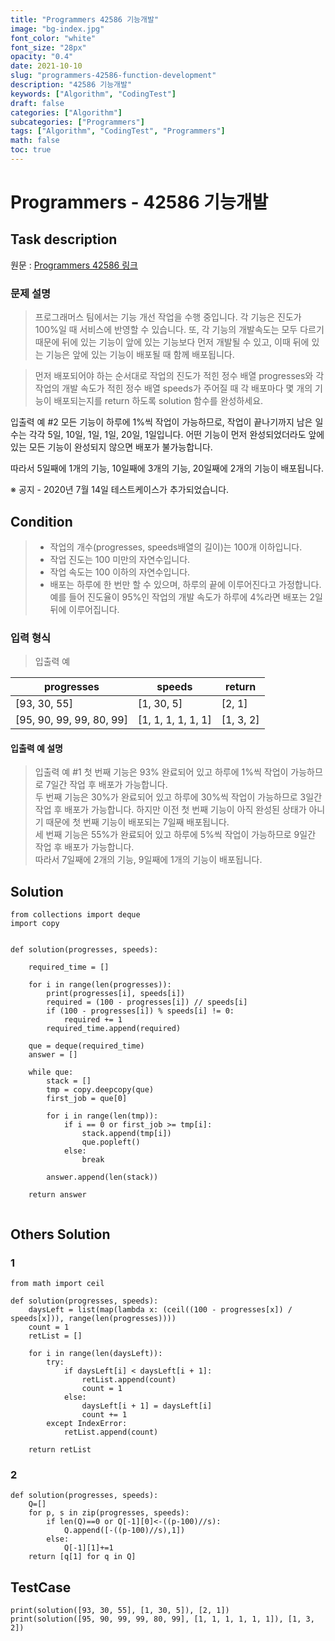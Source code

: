 ```yaml
---
title: "Programmers 42586 기능개발"
image: "bg-index.jpg"
font_color: "white"
font_size: "28px"
opacity: "0.4"
date: 2021-10-10
slug: "programmers-42586-function-development"
description: "42586 기능개발"
keywords: ["Algorithm", "CodingTest"]
draft: false
categories: ["Algorithm"]
subcategories: ["Programmers"]
tags: ["Algorithm", "CodingTest", "Programmers"]
math: false
toc: true
---
```


# Programmers - 42586 기능개발

## Task description

원문 : <a href="https://programmers.co.kr/learn/courses/30/lessons/42586">Programmers 42586 링크</a>

### 문제 설명
> 프로그래머스 팀에서는 기능 개선 작업을 수행 중입니다. 각 기능은 진도가 100%일 때 서비스에 반영할 수 있습니다.
또, 각 기능의 개발속도는 모두 다르기 때문에 뒤에 있는 기능이 앞에 있는 기능보다 먼저 개발될 수 있고, 이때 뒤에 있는 기능은 앞에 있는 기능이 배포될 때 함께 배포됩니다.

> 먼저 배포되어야 하는 순서대로 작업의 진도가 적힌 정수 배열 progresses와 각 작업의 개발 속도가 적힌 정수 배열 speeds가 주어질 때 각 배포마다 몇 개의 기능이 배포되는지를 return 하도록 solution 함수를 완성하세요.



입출력 예 #2
모든 기능이 하루에 1%씩 작업이 가능하므로, 작업이 끝나기까지 남은 일수는 각각 5일, 10일, 1일, 1일, 20일, 1일입니다. 어떤 기능이 먼저 완성되었더라도 앞에 있는 모든 기능이 완성되지 않으면 배포가 불가능합니다.

따라서 5일째에 1개의 기능, 10일째에 3개의 기능, 20일째에 2개의 기능이 배포됩니다.

※ 공지 - 2020년 7월 14일 테스트케이스가 추가되었습니다.


## Condition
>- 작업의 개수(progresses, speeds배열의 길이)는 100개 이하입니다.
>- 작업 진도는 100 미만의 자연수입니다.
>- 작업 속도는 100 이하의 자연수입니다.
>- 배포는 하루에 한 번만 할 수 있으며, 하루의 끝에 이루어진다고 가정합니다. 예를 들어 진도율이 95%인 작업의 개발 속도가 하루에 4%라면 배포는 2일 뒤에 이루어집니다.



### 입력 형식
> 입출력 예

progresses	|speeds|	return
-------|-----|---
[93, 30, 55]|	[1, 30, 5]|	[2, 1]
[95, 90, 99, 99, 80, 99]|	[1, 1, 1, 1, 1, 1]|	[1, 3, 2]

#### 입출력 예 설명

>입출력 예 #1
첫 번째 기능은 93% 완료되어 있고 하루에 1%씩 작업이 가능하므로 7일간 작업 후 배포가 가능합니다.<br>
두 번째 기능은 30%가 완료되어 있고 하루에 30%씩 작업이 가능하므로 3일간 작업 후 배포가 가능합니다. 하지만 이전 첫 번째 기능이 아직 완성된 상태가 아니기 때문에 첫 번째 기능이 배포되는 7일째 배포됩니다. <br>
세 번째 기능은 55%가 완료되어 있고 하루에 5%씩 작업이 가능하므로 9일간 작업 후 배포가 가능합니다.<br>
따라서 7일째에 2개의 기능, 9일째에 1개의 기능이 배포됩니다.<br>


## Solution 

```
from collections import deque
import copy


def solution(progresses, speeds):

    required_time = []

    for i in range(len(progresses)):
        print(progresses[i], speeds[i])
        required = (100 - progresses[i]) // speeds[i]
        if (100 - progresses[i]) % speeds[i] != 0:
            required += 1
        required_time.append(required)

    que = deque(required_time)
    answer = []

    while que:
        stack = []
        tmp = copy.deepcopy(que)
        first_job = que[0]

        for i in range(len(tmp)):
            if i == 0 or first_job >= tmp[i]:
                stack.append(tmp[i])
                que.popleft()
            else:
                break

        answer.append(len(stack))

    return answer


```



## Others Solution 

### 1
```
from math import ceil

def solution(progresses, speeds):
    daysLeft = list(map(lambda x: (ceil((100 - progresses[x]) / speeds[x])), range(len(progresses))))
    count = 1
    retList = []

    for i in range(len(daysLeft)):
        try:
            if daysLeft[i] < daysLeft[i + 1]:
                retList.append(count)
                count = 1
            else:
                daysLeft[i + 1] = daysLeft[i]
                count += 1
        except IndexError:
            retList.append(count)

    return retList
```

### 2
```
def solution(progresses, speeds):
    Q=[]
    for p, s in zip(progresses, speeds):
        if len(Q)==0 or Q[-1][0]<-((p-100)//s):
            Q.append([-((p-100)//s),1])
        else:
            Q[-1][1]+=1
    return [q[1] for q in Q]
```

## TestCase
```
print(solution([93, 30, 55], [1, 30, 5]), [2, 1])
print(solution([95, 90, 99, 99, 80, 99], [1, 1, 1, 1, 1, 1]), [1, 3, 2])

```
